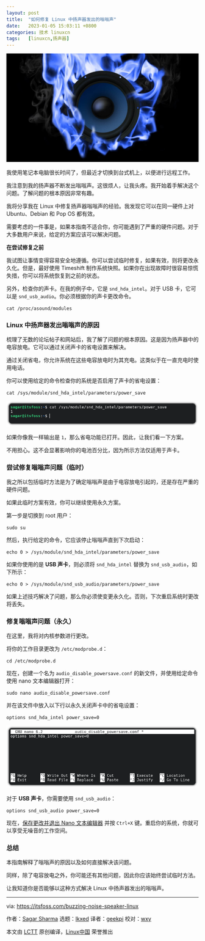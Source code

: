 ```yaml
---
layout: post
title:	"如何修复 Linux 中扬声器发出的嗡嗡声"
date:	2023-01-05 15:03:11 +0800 
categories:	技术 linuxcn 
tags:	[linuxcn,扬声器]
---
```



![](/Asserts/Images/album/202301/05/150250sqbeq35bh699r157.jpg)


我使用笔记本电脑很长时间了，但最近才切换到台式机上，以便进行远程工作。


我注意到我的扬声器不断发出嗡嗡声。这很烦人，让我头疼。我开始着手解决这个问题。了解问题的根本原因非常有趣。


我将分享我在 Linux 中修复扬声器嗡嗡声的经验。我发现它可以在同一硬件上对 Ubuntu、Debian 和 Pop OS 都有效。


需要考虑的一件事是，如果本指南不适合你，你可能遇到了严重的硬件问题。对于大多数用户来说，给定的方案应该可以解决问题。


**在尝试修复之前**


我试图让事情变得容易安全地遵循。你可以尝试临时修复，如果有效，则将更改永久化。但是，最好使用 Timeshift 制作系统快照。如果你在出现故障时很容易惊慌失措，你可以将系统恢复到之前的状态。


另外，检查你的声卡。在我的例子中，它是 `snd_hda_intel`。对于 USB 卡，它可以是 `snd_usb_audio`。你必须根据你的声卡更改命令。



```
cat /proc/asound/modules

```

### Linux 中扬声器发出嗡嗡声的原因


梳理了无数的论坛帖子和网站后，我了解了问题的根本原因。这是因为扬声器中的电容放电。它可以通过关闭声卡的省电设置来解决。


通过关闭省电，你允许系统在这些电容放电时为其充电。这类似于在一直充电时使用电话。


你可以使用给定的命令检查你的系统是否启用了声卡的省电设置：



```
cat /sys/module/snd_hda_intel/parameters/power_save

```

![power saving setting in sound card making buzzing sound in linux](/Asserts/Images/album/202301/05/150311nsrmcwstn9wnmczm.png)


如果你像我一样输出是 `1`，那么省电功能已打开。因此，让我们看一下方案。


不用担心。这不会显著影响你的电池百分比，因为所示方法仅适用于声卡。


### 尝试修复嗡嗡声问题（临时）


我之所以包括临时方法是为了确定嗡嗡声是由于电容放电引起的，还是存在严重的硬件问题。


如果此临时方案有效，你可以继续使用永久方案。


第一步是切换到 root 用户：



```
sudo su

```

然后，执行给定的命令，它应该停止嗡嗡声直到下次启动：



```
echo 0 > /sys/module/snd_hda_intel/parameters/power_save

```

如果你使用的是 **USB 声卡**，则必须将 `snd_hda_intel` 替换为 `snd_usb_audio`，如下所示：



```
echo 0 > /sys/module/snd_usb_audio/parameters/power_save

```

如果上述技巧解决了问题，那么你必须使变更永久化。否则，下次重启系统时更改将丢失。


### 修复嗡嗡声问题（永久）


在这里，我将对内核参数进行更改。


将你的工作目录更改为 `/etc/modprobe.d`：



```
cd /etc/modprobe.d

```

现在，创建一个名为 `audio_disable_powersave.conf` 的新文件，并使用给定命令使用 nano 文本编辑器打开：



```
sudo nano audio_disable_powersave.conf

```

并在该文件中放入以下行以永久关闭声卡中的省电设置：



```
options snd_hda_intel power_save=0

```

![fix buzzing sound in linux](/Asserts/Images/album/202301/05/150311r84wkkauwanukmbi.png)


对于 **USB 声卡**，你需要使用 `snd_usb_audio`：



```
options snd_usb_audio power_save=0

```

现在，[保存更改并退出 Nano 文本编辑器](https://linuxhandbook.com/nano-save-exit/) 并按 `Ctrl+X` 键。重启你的系统，你就可以享受无噪音的工作空间。


### 总结


本指南解释了嗡嗡声的原因以及如何直接解决该问题。


同样，除了电容放电之外，你可能还有其他问题，因此你应该始终尝试临时方法。


让我知道你是否能够以这种方式解决 Linux 中扬声器发出的嗡嗡声。




---


via: <https://itsfoss.com/buzzing-noise-speaker-linux>


作者：[Sagar Sharma](https://itsfoss.com/author/sagar/) 选题：[lkxed](https://github.com/lkxed) 译者：[geekpi](https://github.com/geekpi) 校对：[wxy](https://github.com/wxy)


本文由 [LCTT](https://github.com/LCTT/TranslateProject) 原创编译，[Linux中国](https://linux.cn/) 荣誉推出
